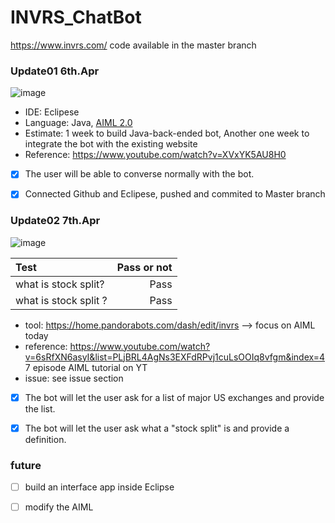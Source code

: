 # INVRS_ChatBot
https://www.invrs.com/
code available in the master branch

### Update01            6th.Apr
![image](https://user-images.githubusercontent.com/55643200/113796250-cd0d2000-971c-11eb-9688-a10f91911d04.png)

- IDE: Eclipese
- Language: Java,  [AIML 2.0](https://howtodoinjava.com/ai/java-aiml-chatbot-example/)
- Estimate: 1 week to build Java-back-ended bot, Another one week to integrate the bot with the existing website
- Reference: https://www.youtube.com/watch?v=XVxYK5AU8H0
- [X] The user will be able to converse normally with the bot.
- [X] Connected Github and Eclipese, pushed and commited to Master branch 





### Update02            7th.Apr  
![image](https://user-images.githubusercontent.com/55643200/113903896-772d8c00-979f-11eb-8de2-dd65433cd16f.png)

| Test        | Pass or not     |
| :---        |          ---: |
| what is stock split?      | Pass   |
| what is stock split ?   | Pass      |


- tool: https://home.pandorabots.com/dash/edit/invrs   --> focus on  AIML today
- reference: https://www.youtube.com/watch?v=6sRfXN6asyI&list=PLjBRL4AgNs3EXFdRPvj1cuLsOOIq8vfgm&index=4 7 episode AIML tutorial on YT
- issue: see issue section
- [X] The bot will let the user ask for a list of major US exchanges and provide the list.
- [X] The bot will let the user ask what a "stock split" is and provide a definition.






### future
- [ ] build an interface app inside Eclipse
- [ ] modify the AIML




